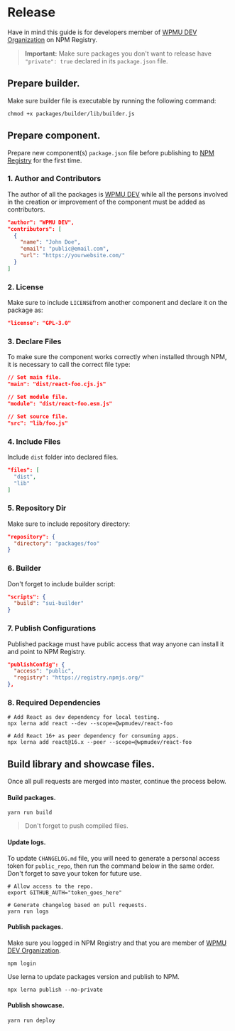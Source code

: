 # Release

Have in mind this guide is for developers member of [WPMU DEV Organization](https://www.npmjs.com/package/@wpmudev/shared-ui/) on NPM Registry.

> **Important:** Make sure packages you don't want to release have `"private": true` declared in its `package.json` file.

## Prepare builder.

Make sure builder file is executable by running the following command:

```
chmod +x packages/builder/lib/builder.js
```

## Prepare component.

Prepare new component(s) `package.json` file before publishing to [NPM Registry](https://www.npmjs.com/) for the first time.

### 1. Author and Contributors

The author of all the packages is [WPMU DEV](https://premium.wpmudev.org/) while all the persons involved in the creation or improvement of the component must be added as contributors.

```json
"author": "WPMU DEV",
"contributors": [
  {
    "name": "John Doe",
    "email": "public@email.com",
    "url": "https://yourwebsite.com/"
  }
]
```

### 2. License

Make sure to include `LICENSE`from another component and declare it on the package as:

```json
"license": "GPL-3.0"
```

### 3. Declare Files

To make sure the component works correctly when installed through NPM, it is necessary to call the correct file type:

```json
// Set main file.
"main": "dist/react-foo.cjs.js"

// Set module file.
"module": "dist/react-foo.esm.js"

// Set source file.
"src": "lib/foo.js"
```

### 4. Include Files

Include `dist` folder into declared files.

```json
"files": [
  "dist",
  "lib"
]
```

### 5. Repository Dir

Make sure to include repository directory:

```json
"repository": {
  "directory": "packages/foo"
}
```

### 6. Builder

Don't forget to include builder script:

```json
"scripts": {
  "build": "sui-builder"
}
```

### 7. Publish Configurations

Published package must have public access that way anyone can install it and point to NPM Registry.

```json
"publishConfig": {
  "access": "public",
  "registry": "https://registry.npmjs.org/"
},
```

### 8. Required Dependencies

```
# Add React as dev dependency for local testing.
npx lerna add react --dev --scope=@wpmudev/react-foo

# Add React 16+ as peer dependency for consuming apps.
npx lerna add react@16.x --peer --scope=@wpmudev/react-foo
```

## Build library and showcase files.

Once all pull requests are merged into master, continue the process below.

#### Build packages.

```
yarn run build
```

> Don't forget to push compiled files.

#### Update logs.

To update `CHANGELOG.md` file, you will need to generate a personal access token for `public_repo`, then run the command below in the same order. Don't forget to save your token for future use.

```
# Allow access to the repo.
export GITHUB_AUTH="token_goes_here"

# Generate changelog based on pull requests.
yarn run logs
```

#### Publish packages.

Make sure you logged in NPM Registry and that you are member of [WPMU DEV Organization](https://www.npmjs.com/package/@wpmudev/shared-ui/).

```
npm login
```

Use lerna to update packages version and publish to NPM.

```
npx lerna publish --no-private
```

#### Publish showcase.

```
yarn run deploy
```
